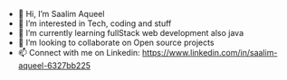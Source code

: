 - 👋 Hi, I’m Saalim Aqueel
- 👀 I’m interested in Tech, coding and stuff
- 🌱 I’m currently learning fullStack web development also java
- 💞️ I’m looking to collaborate on Open source projects
- 📫 Connect with me on Linkedin: https://www.linkedin.com/in/saalim-aqueel-6327bb225

<!---
SxxAq/SxxAq is a ✨ special ✨ repository because its `README.md` (this file) appears on your GitHub profile.
You can click the Preview link to take a look at your changes.
--->

